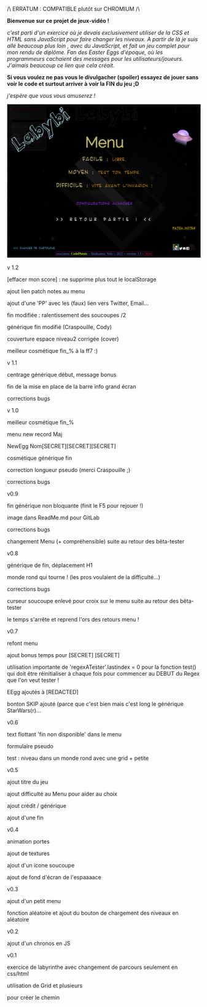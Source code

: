 /\ ERRATUM : COMPATIBLE plutôt sur CHROMIUM /\

__Bienvenue sur ce projet de jeux-vidéo !__

_c'est parti d'un exercice où je devais exclusivement utiliser de la CSS et HTML sans 
JavaScript pour faire changer les niveaux. A partir de là je suis allé beaucoup plus loin
, avec du JavaScript, et fait un jeu complet pour mon rendu de diplôme. Fan des Easter Eggs
d'époque, où les programmeurs cachaient des messages pour les utilisateurs/joueurs. 
J'aimais beaucoup ce lien que cela créait._

__Si vous voulez ne pas vous le divulgacher (spoiler) essayez de jouer sans voir le code
et surtout arriver à voir la FIN du jeu ;D__

_j'espère que vous vous amuserez !_

![Alt text](tools/labyMenuFin.png)


v 1.2

[effacer mon score] : ne supprime plus tout le localStorage

ajout lien patch notes au menu 

ajout d'une 'PP' avec les (faux) lien vers Twitter, Email...

fin modifiée : ralentissement des soucoupes /2

générique fin modifié (Craspouille, Cody)

couverture espace niveau2 corrigée (cover)

meilleur cosmétique fin_% à la ff7 :)

v 1.1

centrage générique début, message bonus

fin de la mise en place de la barre info grand écran

corrections bugs


v 1.0

meilleur cosmétique fin_%

menu new record Maj

NewEgg Nom[SECRET][SECRET][SECRET]

cosmétique générique fin

correction longueur pseudo (merci Craspouille ;)

corrections bugs


v0.9

fin générique non bloquante (finit le F5 pour rejouer !)

image dans ReadMe.md pour GitLab

corrections bugs

changement Menu (+ compréhensible) suite au retour des bêta-tester


v0.8

générique de fin, déplacement H1

monde rond qui tourne ! (les pros voulaient de la difficulté...)

corrections bugs

curseur soucoupe enlevé pour croix sur le menu suite au retour des bêta-tester

le temps s'arrête et reprend l'ors des retours menu !

v0.7

refont menu

ajout bonus temps pour [SECRET] [SECRET] 

utilisation importante de 'regexATester'.lastindex = 0 pour la fonction test() qui doit
être réinitialiser à chaque fois pour commencer au DEBUT du Regex que l'on veut tester !

EEgg ajoutés à [REDACTED]

bonton SKIP ajouté (parce que c'est bien mais c'est long le générique StarWars(r)...


v0.6

text flottant 'fin non disponible' dans le menu

formulaire pseudo

test : niveau dans un monde rond avec une grid + petite


v0.5

ajout titre du jeu

ajout difficulté au Menu pour aider au choix

ajout crédit / générique 

ajout d'une fin 


v0.4

animation portes

ajout de textures

ajout d'un icone soucoupe

ajout de fond d'écran de l'espaaaace


v0.3

ajout d'un petit menu

fonction aléatoire et
ajout du bouton de chargement des niveaux en aléatoire


v0.2

ajout d'un chronos en JS


v0.1

exercice de labyrinthe avec changement de parcours seulement en css/html

utilisation de Grid et plusieurs <div> pour créer le chemin

